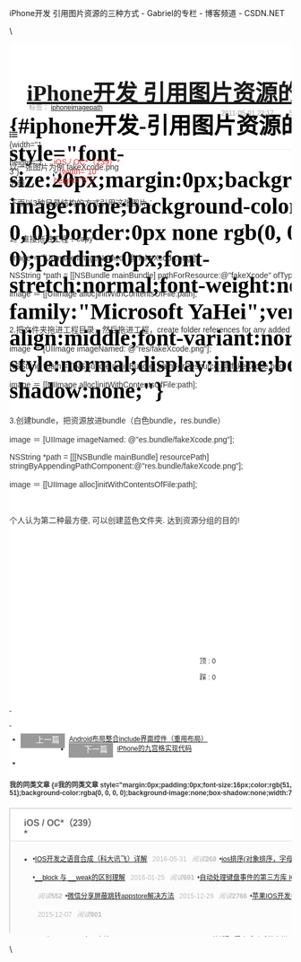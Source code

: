 iPhone开发 引用图片资源的三种方式 - Gabriel的专栏 - 博客频道 - CSDN.NET
<div>

<div style="-evernote-webclip:true">

\
<div style="font-size: 16px">

<div>

<div
style="color:rgb(51, 51, 51);text-align:center;font-size:12px;font-family:Arial, Console, Verdana, &quot;Courier New&quot;;background:url(&quot;&quot;) 0px 20px repeat-x;">

<div style="background:url(&quot;&quot;) center top no-repeat;">

<div
style="overflow:hidden;border-radius:8px;text-align:left;background:rgb(255, 255, 255);">

<div style="overflow:hidden;border-radius:4px;">

<div>

<div
style="border:0px none rgb(51, 51, 51);background-color:rgba(0, 0, 0, 0);background-image:none;box-shadow:none;width:708px;height:1536px;">

<div
style="display:block;color:rgb(0, 0, 0);font-style:normal;font-variant:normal;font-weight:normal;font-stretch:normal;font-size:20px;margin:5px 0px;font-family:&quot;Microsoft YaHei&quot;;border:0px none rgb(0, 0, 0);background-color:rgba(0, 0, 0, 0);background-image:none;box-shadow:none;width:708px;height:31px;">

<span
style="display:inline-block;width:19px;height:19px;margin:0px 2px 0px 0px;vertical-align:middle;background:url(&quot;&quot;) 0px 0px no-repeat;border:0px none rgb(0, 0, 0);background-color:rgba(0, 0, 0, 0);background-image:url(&quot;&quot;);box-shadow:none;"></span>
<span style="border:0px none rgb(0, 0, 0);background-color:rgba(0, 0, 0, 0);background-image:none;box-shadow:none;">[iPhone开发 引用图片资源的三种方式](http://blog.csdn.net/gf771115/article/details/6382381)</span> {#iphone开发-引用图片资源的三种方式 style="font-size:20px;margin:0px;background-image:none;background-color:rgba(0, 0, 0, 0);border:0px none rgb(0, 0, 0);padding:0px;font-stretch:normal;font-weight:normal;font-family:"Microsoft YaHei";vertical-align:middle;font-variant:normal;font-style:normal;display:inline;box-shadow:none;"}
=====================================================================================================================================================================================================================

<span
style="color:rgb(0, 0, 0);font-style:normal;font-variant:normal;font-weight:normal;font-size:20px;font-family:&quot;Microsoft YaHei&quot;;display:block;height:0px;clear:both;visibility:hidden;">.</span>

</div>

<div
style="border-bottom-width:1px;padding:0px 20px 5px;font-style:normal;font-variant:normal;font-weight:normal;font-stretch:normal;font-size:12px;font-family:Arial;text-align:right;display:block;color:rgb(153, 153, 153);border-bottom-style:solid;border-bottom-color:rgb(237, 237, 237);margin:0px -20px;overflow:hidden;border:;background-color:rgba(0, 0, 0, 0);background-image:none;box-shadow:none;width:708px;height:44px;">

<div
style="width:708px;float:left;border:0px none rgb(153, 153, 153);background-color:rgba(0, 0, 0, 0);background-image:none;box-shadow:none;height:22px;">

<span
style="margin:0px 5px;float:left;border:0px none rgb(153, 153, 153);background-color:rgba(0, 0, 0, 0);background-image:none;box-shadow:none;width:161.438px;height:22px;">
标签：
[iphone](http://www.csdn.net/tag/iphone)[image](http://www.csdn.net/tag/image)[path](http://www.csdn.net/tag/path)
</span>

</div>

<div
style="border:0px none rgb(153, 153, 153);background-color:rgba(0, 0, 0, 0);background-image:none;box-shadow:none;width:708px;height:44px;">

<span
style="margin:0px 5px 0px 0px;border:0px none rgb(153, 153, 153);background-color:rgba(0, 0, 0, 0);background-image:none;box-shadow:none;">2011-05-01
22:17</span> <span title="阅读次数"
style="margin:0px 5px;padding:0px 0px 0px 14px;background:url(&quot;&quot;) left center no-repeat;border:0px none rgb(153, 153, 153);background-color:rgba(0, 0, 0, 0);background-image:url(&quot;&quot;);box-shadow:none;">5131人阅读</span>
<span title="评论次数"
style="margin:0px 5px;padding:0px 0px 0px 14px;background:url(&quot;&quot;) left center no-repeat;border:0px none rgb(153, 153, 153);background-color:rgba(0, 0, 0, 0);background-image:url(&quot;&quot;);box-shadow:none;">
[评论](http://blog.csdn.net/gf771115/article/details/6382381#comments)(3)</span>
<span
style="margin:0px 5px;border:0px none rgb(153, 153, 153);background-color:rgba(0, 0, 0, 0);background-image:none;box-shadow:none;">
[收藏](# "收藏")</span> <span
style="margin:0px 5px;border:0px none rgb(153, 153, 153);background-color:rgba(0, 0, 0, 0);background-image:none;box-shadow:none;">
[举报](http://blog.csdn.net/gf771115/article/details/6382381#report "举报")</span>

</div>

<span
style="color:rgb(153, 153, 153);font-style:normal;font-variant:normal;font-weight:normal;font-size:12px;font-family:Arial;text-align:right;display:block;height:0px;clear:both;visibility:hidden;">.</span>

</div>

<div
style="height:46px;display:block;border-bottom-width:1px;border-bottom-style:solid;border-bottom-color:rgb(237, 237, 237);padding:0px 20px;margin:0px -20px;border:;background-color:rgba(0, 0, 0, 0);background-image:none;box-shadow:none;width:708px;">

<div
style="display:inline-block;font-size:14px;color:rgb(51, 51, 51);border:0px none rgb(51, 51, 51);background-color:rgba(0, 0, 0, 0);background-image:none;box-shadow:none;width:60.8906px;height:17px;">

![](iPhone开发%20引用图片资源的三种方式%20-%20Gabriel的专栏%20-%20博客频道%20-%20CSDN.NE_files/category_icon.jpg){width="15"
height="13"} <span
style="display:inline-block;vertical-align:middle;border:0px none rgb(51, 51, 51);background-color:rgba(0, 0, 0, 0);background-image:none;box-shadow:none;width:42px;height:16px;">分类：</span>

</div>

<div
style="display:inline-block;font-size:14px;color:rgb(223, 52, 52);border:0px none rgb(223, 52, 52);background-color:rgba(0, 0, 0, 0);background-image:none;box-shadow:none;width:136.266px;height:46px;">

<span
style="border:0px none rgb(223, 52, 52);display:inline-block;cursor:pointer;position:relative;margin-left:15px;background-color:rgba(0, 0, 0, 0);background-image:none;box-shadow:none;width:121.266px;height:46px;">
<span
style="border:0px none rgb(223, 52, 52);background-color:rgba(0, 0, 0, 0);background-image:none;box-shadow:none;">iOS
/ OC*（239）*</span>
![](iPhone开发%20引用图片资源的三种方式%20-%20Gabriel的专栏%20-%20博客频道%20-%20CSDN.NE_files/1db119b0089be63f5674c35ec53f1d8f.jpg){width="10"
height="5"} </span>

</div>

<span
style="display:block;height:0px;clear:both;visibility:hidden;">.</span>

</div>

<div
style="font-family:Arial;margin:20px 0px 0px;font-variant:normal;font-weight:normal;font-stretch:normal;font-size:14px;font-style:normal;border:0px none rgb(51, 51, 51);background-color:rgba(0, 0, 0, 0);background-image:none;box-shadow:none;width:708px;height:812px;">

<span
style="border:0px none rgb(51, 51, 51);background-color:rgba(0, 0, 0, 0);background-image:none;box-shadow:none;">以一张图片为例
fakeXcode.png</span>

<span
style="border:0px none rgb(51, 51, 51);background-color:rgba(0, 0, 0, 0);background-image:none;box-shadow:none;">\
</span>

下面以3种目录结构的方式引用这张图片：

 

1。直接拖进工程＋copy

image ＝ \[UIImage imageNamed: @"fakeXcode.png"\];

NSString \*path = \[\[NSBundle mainBundle\] pathForResource:@"fakeXcode"
ofType:@"png"\];

image ＝ \[\[UIImage alloc\]initWithContentsOfFile:path\];

 

2.把文件夹拖进工程目录，然后拖进工程，create folder references for any
added folder，（<span
style="border:0px none rgb(51, 51, 51);background-color:rgba(0, 0, 0, 0);background-image:none;box-shadow:none;">蓝色文件夹res</span>）

image ＝ \[UIImage imageNamed: @"res/fakeXcode.png"\];

NSString \*path = \[\[NSBundle mainBundle\]
pathForResource:@"fakeXcode.png" ofType:nil inDirectory:@"res"\];

image ＝ \[\[UIImage alloc\]initWithContentsOfFile:path\];

 

3.创建bundle，把资源放进bundle（白色bundle，res.bundle）

image ＝ \[UIImage imageNamed: @"es.bundle/fakeXcode.png"\];

NSString \*path = \[\[\[NSBundle mainBundle\] resourcePath\]
stringByAppendingPathComponent:@"res.bundle/fakeXcode.png"\];

image ＝ \[\[UIImage alloc\]initWithContentsOfFile:path\];

 

个人认为第二种最方便, 可以创建蓝色文件夹. 达到资源分组的目的!

</div>

<div
style="zoom:1;float:right;border:0px none rgb(51, 51, 51);background-color:rgba(0, 0, 0, 0);background-image:none;box-shadow:none;width:138px;height:28px;">

[](http://blog.csdn.net/gf771115/article/details/6382381#)
[](http://blog.csdn.net/gf771115/article/details/6382381# "分享到QQ空间")
[](http://blog.csdn.net/gf771115/article/details/6382381# "分享到新浪微博")
[](http://blog.csdn.net/gf771115/article/details/6382381# "分享到腾讯微博")
[](http://blog.csdn.net/gf771115/article/details/6382381# "分享到人人网")
[](http://blog.csdn.net/gf771115/article/details/6382381# "分享到微信")
<span
style="visibility:hidden;display:block;height:0px;clear:both;">.</span>

</div>

<div
style="text-align:center;display:block;width:182px;margin:0px auto;padding:30px 0px 15px;clear:both;border:0px none rgb(51, 51, 51);background-color:rgba(0, 0, 0, 0);background-image:none;box-shadow:none;height:72px;">

顶
:   0

<!-- -->

踩
:   0

<span
style="text-align:center;display:block;height:0px;clear:both;visibility:hidden;">.</span>

</div>

<div
style="border:0px none rgb(51, 51, 51);background-color:rgba(0, 0, 0, 0);background-image:none;box-shadow:none;width:708px;height:14px;">

[ ](#)

</div>

<div
style="border:0px none rgb(51, 51, 51);background-color:rgba(0, 0, 0, 0);background-image:none;box-shadow:none;width:708px;height:14px;">

[ ](#)

</div>

-   <span
    style="margin-right:7px;display:block;width:52px;padding:0px 0px 0px 27px;height:26px;color:rgb(255, 255, 255);font-size:14px;float:left;background-color:rgb(153, 153, 153);background-image:url(&quot;&quot;);border:0px none rgb(255, 255, 255);background-repeat:no-repeat;background-position:9px 8px;box-shadow:none;">上一篇</span>[Android布局整合include界面控件（重用布局）](http://blog.csdn.net/gf771115/article/details/6366654)
-   <span
    style="margin-right:7px;display:block;width:52px;padding:0px 0px 0px 27px;height:26px;color:rgb(255, 255, 255);font-size:14px;float:left;background-color:rgb(153, 153, 153);background-image:url(&quot;&quot;);border:0px none rgb(255, 255, 255);background-repeat:no-repeat;background-position:9px -22px;box-shadow:none;">下一篇</span>[iPhone的九宫格实现代码](http://blog.csdn.net/gf771115/article/details/6387178)
-   <span
    style="color:rgb(102, 102, 102);font-style:normal;font-variant:normal;font-weight:normal;font-size:14px;font-family:&quot;Microsoft YaHei&quot;, Arial, Helvetica, sans-serif;display:block;height:0px;clear:both;visibility:hidden;">.</span>

<div
style="clear:both;height:10px;border:0px none rgb(51, 51, 51);background-color:rgba(0, 0, 0, 0);background-image:none;box-shadow:none;width:708px;">

</div>

<div
style="overflow:hidden;border:0px none rgb(51, 51, 51);background-color:rgba(0, 0, 0, 0);background-image:none;box-shadow:none;width:708px;height:301px;">

#### 我的同类文章 {#我的同类文章 style="margin:0px;padding:0px;font-size:16px;color:rgb(51, 51, 51);border:0px none rgb(51, 51, 51);background-color:rgba(0, 0, 0, 0);background-image:none;box-shadow:none;width:708px;"}

<div
style="border:1px solid rgb(187, 187, 187);margin:20px 0px 0px 0px;background-color:rgba(0, 0, 0, 0);background-image:none;box-shadow:none;width:706px;height:261px;">

<div
style="height:45px;border-bottom-width:1px;border-bottom-style:solid;border-bottom-color:rgb(220, 220, 220);border:;background-color:rgba(0, 0, 0, 0);background-image:none;box-shadow:none;width:706px;">

<span
style="border:0px none rgb(102, 102, 102);display:inline-block;font-size:16px;color:rgb(102, 102, 102);width:123.609px;margin-left:25px;background-color:rgba(0, 0, 0, 0);background-image:none;box-shadow:none;font-weight:bold;height:45px;">
<span
style="cursor:pointer;border:0px none rgb(102, 102, 102);background-color:rgba(0, 0, 0, 0);background-image:none;box-shadow:none;">iOS
/ OC*（239）*</span> </span>

</div>

<div
style="max-height:195px;overflow-y:auto;padding:10px 20px;background:rgb(252, 252, 252);border:0px none rgb(51, 51, 51);background-color:rgb(252, 252, 252);background-image:none;box-shadow:none;width:666px;height:195px;">

-   *•*[IOS开发之语音合成（科大讯飞）详解](http://blog.csdn.net/gf771115/article/details/51544087 "IOS开发之语音合成（科大讯飞）详解")<span
    style="font-size:12px;color:rgb(187, 187, 187);display:inline-block;margin-left:9px;border:0px none rgb(187, 187, 187);background-color:rgba(0, 0, 0, 0);background-image:none;box-shadow:none;width:61.3906px;height:30px;">2016-05-31</span><span
    style="font-size:12px;color:rgb(187, 187, 187);display:inline-block;margin-left:9px;border:0px none rgb(187, 187, 187);background-color:rgba(0, 0, 0, 0);background-image:none;box-shadow:none;width:49.0312px;height:30px;">*阅读***268**</span>*•*[ios排序(对象排序，字母，数字)](http://blog.csdn.net/gf771115/article/details/51190715 "ios排序(对象排序，字母，数字)")<span
    style="font-size:12px;color:rgb(187, 187, 187);display:inline-block;margin-left:9px;border:0px none rgb(187, 187, 187);background-color:rgba(0, 0, 0, 0);background-image:none;box-shadow:none;width:61.3906px;height:30px;">2016-04-19</span><span
    style="font-size:12px;color:rgb(187, 187, 187);display:inline-block;margin-left:9px;border:0px none rgb(187, 187, 187);background-color:rgba(0, 0, 0, 0);background-image:none;box-shadow:none;width:48.1406px;height:30px;">*阅读***511**</span>*•*[\_\_block
    与
    \_\_weak的区别理解](http://blog.csdn.net/gf771115/article/details/50580294 "__block 与 __weak的区别理解")<span
    style="font-size:12px;color:rgb(187, 187, 187);display:inline-block;margin-left:9px;border:0px none rgb(187, 187, 187);background-color:rgba(0, 0, 0, 0);background-image:none;box-shadow:none;width:61.3906px;height:30px;">2016-01-25</span><span
    style="font-size:12px;color:rgb(187, 187, 187);display:inline-block;margin-left:9px;border:0px none rgb(187, 187, 187);background-color:rgba(0, 0, 0, 0);background-image:none;box-shadow:none;width:49.0312px;height:30px;">*阅读***691**</span>*•*[自动处理键盘事件的第三方库
    IQKeyboardManager](http://blog.csdn.net/gf771115/article/details/50541078 "自动处理键盘事件的第三方库 IQKeyboardManager")<span
    style="font-size:12px;color:rgb(187, 187, 187);display:inline-block;margin-left:9px;border:0px none rgb(187, 187, 187);background-color:rgba(0, 0, 0, 0);background-image:none;box-shadow:none;width:61.3906px;height:30px;">2016-01-19</span><span
    style="font-size:12px;color:rgb(187, 187, 187);display:inline-block;margin-left:9px;border:0px none rgb(187, 187, 187);background-color:rgba(0, 0, 0, 0);background-image:none;box-shadow:none;width:49.0312px;height:30px;">*阅读***552**</span>*•*[微信分享屏蔽跳转appstore解决方法](http://blog.csdn.net/gf771115/article/details/50424164 "微信分享屏蔽跳转appstore解决方法")<span
    style="font-size:12px;color:rgb(187, 187, 187);display:inline-block;margin-left:9px;border:0px none rgb(187, 187, 187);background-color:rgba(0, 0, 0, 0);background-image:none;box-shadow:none;width:61.3906px;height:30px;">2015-12-29</span><span
    style="font-size:12px;color:rgb(187, 187, 187);display:inline-block;margin-left:9px;border:0px none rgb(187, 187, 187);background-color:rgba(0, 0, 0, 0);background-image:none;box-shadow:none;width:55.7031px;height:30px;">*阅读***2766**</span>*•*[苹果IOS开发者账号如何续费-Appstore](http://blog.csdn.net/gf771115/article/details/50206799 "苹果IOS开发者账号如何续费-Appstore")<span
    style="font-size:12px;color:rgb(187, 187, 187);display:inline-block;margin-left:9px;border:0px none rgb(187, 187, 187);background-color:rgba(0, 0, 0, 0);background-image:none;box-shadow:none;width:61.3906px;height:30px;">2015-12-07</span><span
    style="font-size:12px;color:rgb(187, 187, 187);display:inline-block;margin-left:9px;border:0px none rgb(187, 187, 187);background-color:rgba(0, 0, 0, 0);background-image:none;box-shadow:none;width:49.0312px;height:30px;">*阅读***901**</span>

<!-- -->

-   *•*[iOS与Javascript交互实战](http://blog.csdn.net/gf771115/article/details/51201878 "iOS与Javascript交互实战")<span
    style="font-size:12px;color:rgb(187, 187, 187);display:inline-block;margin-left:9px;border:0px none rgb(187, 187, 187);background-color:rgba(0, 0, 0, 0);background-image:none;box-shadow:none;width:61.3906px;height:30px;">2016-04-20</span><span
    style="font-size:12px;color:rgb(187, 187, 187);display:inline-block;margin-left:9px;border:0px none rgb(187, 187, 187);background-color:rgba(0, 0, 0, 0);background-image:none;box-shadow:none;width:49.0312px;height:30px;">*阅读***589**</span>*•*[iPhone屏幕适配
    程序启动后状态栏字体变大](http://blog.csdn.net/gf771115/article/details/50599320 "iPhone屏幕适配 程序启动后状态栏字体变大")<span
    style="font-size:12px;color:rgb(187, 187, 187);display:inline-block;margin-left:9px;border:0px none rgb(187, 187, 187);background-color:rgba(0, 0, 0, 0);background-image:none;box-shadow:none;width:61.3906px;height:30px;">2016-01-28</span><span
    style="font-size:12px;color:rgb(187, 187, 187);display:inline-block;margin-left:9px;border:0px none rgb(187, 187, 187);background-color:rgba(0, 0, 0, 0);background-image:none;box-shadow:none;width:49.0312px;height:30px;">*阅读***795**</span>*•*[object-c编程tips-jastor自动解析](http://blog.csdn.net/gf771115/article/details/50542885 "object-c编程tips-jastor自动解析")<span
    style="font-size:12px;color:rgb(187, 187, 187);display:inline-block;margin-left:9px;border:0px none rgb(187, 187, 187);background-color:rgba(0, 0, 0, 0);background-image:none;box-shadow:none;width:61.3906px;height:30px;">2016-01-19</span><span
    style="font-size:12px;color:rgb(187, 187, 187);display:inline-block;margin-left:9px;border:0px none rgb(187, 187, 187);background-color:rgba(0, 0, 0, 0);background-image:none;box-shadow:none;width:49.0312px;height:30px;">*阅读***460**</span>*•*[CocoaPods的安装使用和常见问题](http://blog.csdn.net/gf771115/article/details/50540398 "CocoaPods的安装使用和常见问题")<span
    style="font-size:12px;color:rgb(187, 187, 187);display:inline-block;margin-left:9px;border:0px none rgb(187, 187, 187);background-color:rgba(0, 0, 0, 0);background-image:none;box-shadow:none;width:61.3906px;height:30px;">2016-01-19</span><span
    style="font-size:12px;color:rgb(187, 187, 187);display:inline-block;margin-left:9px;border:0px none rgb(187, 187, 187);background-color:rgba(0, 0, 0, 0);background-image:none;box-shadow:none;width:55.7031px;height:30px;">*阅读***7039**</span>*•*[iOS开发～CocoaPods使用详细说明](http://blog.csdn.net/gf771115/article/details/50403253 "iOS开发～CocoaPods使用详细说明")<span
    style="font-size:12px;color:rgb(187, 187, 187);display:inline-block;margin-left:9px;border:0px none rgb(187, 187, 187);background-color:rgba(0, 0, 0, 0);background-image:none;box-shadow:none;width:61.3906px;height:30px;">2015-12-25</span><span
    style="font-size:12px;color:rgb(187, 187, 187);display:inline-block;margin-left:9px;border:0px none rgb(187, 187, 187);background-color:rgba(0, 0, 0, 0);background-image:none;box-shadow:none;width:55.7031px;height:30px;">*阅读***8575**</span>

[更多文章](http://blog.csdn.net/gf771115/article/category/800366)

</div>

</div>

</div>

</div>

</div>

</div>

</div>

</div>

</div>

</div>

</div>

\

</div>

</div>
